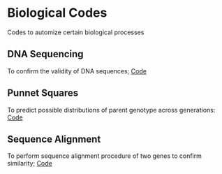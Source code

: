 # Biological Codes 
Codes to automize certain biological processes 

## DNA Sequencing
To confirm the validity of DNA sequences;
[Code](DNA%20Sequence%20in%20Python.py)

## Punnet Squares 
To predict possible distributions of parent genotype across generations:
[Code](Punnett%20Squares.py)

## Sequence Alignment 
To perform sequence alignment procedure of two genes to confirm similarity;
[Code](Sequence%20Alignment.py)
